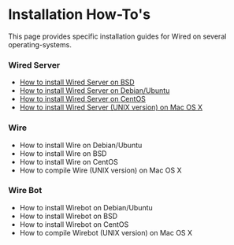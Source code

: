 # Installation How-To's

This page provides specific installation guides for Wired on several operating-systems.

### Wired Server

* [How to install Wired Server on BSD](wiredserver/install_bsd)
* [How to install Wired Server on Debian/Ubuntu](wiredserver/install_debian)
* [How to install Wired Server on CentOS](wiredserver/install_centos)
* [How to install Wired Server (UNIX version) on Mac OS X](wiredserver/install_osx)

### Wire

* How to install Wire on Debian/Ubuntu
* How to install Wire on BSD
* How to install Wire on CentOS
* How to compile Wire (UNIX version) on Mac OS X

### Wire Bot

* How to install Wirebot on Debian/Ubuntu
* How to install Wirebot on BSD
* How to install Wirebot on CentOS
* How to compile Wirebot (UNIX version) on Mac OS X

